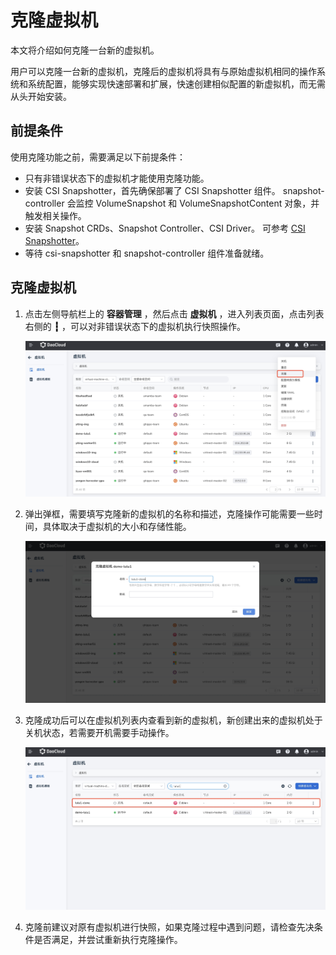 # 克隆虚拟机

本文将介绍如何克隆一台新的虚拟机。

用户可以克隆一台新的虚拟机，克隆后的虚拟机将具有与原始虚拟机相同的操作系统和系统配置，能够实现快速部署和扩展，快速创建相似配置的新虚拟机，而无需从头开始安装。

## 前提条件

使用克隆功能之前，需要满足以下前提条件：

- 只有非错误状态下的虚拟机才能使用克隆功能。
- 安装 CSI Snapshotter，首先确保部署了 CSI Snapshotter 组件。
  snapshot-controller 会监控 VolumeSnapshot 和 VolumeSnapshotContent 对象，并触发相关操作。
- 安装 Snapshot CRDs、Snapshot Controller、CSI Driver。
  可参考 [CSI Snapshotter](https://github.com/kubernetes-csi/external-snapshotter?tab=readme-ov-file#usage)。
- 等待 csi-snapshotter 和 snapshot-controller 组件准备就绪。

## 克隆虚拟机

1. 点击左侧导航栏上的 __容器管理__ ，然后点击 __虚拟机__ ，进入列表页面，点击列表右侧的 __┇__ ，可以对非错误状态下的虚拟机执行快照操作。

    ![克隆虚拟机](../images/clone01.png)

2. 弹出弹框，需要填写克隆新的虚拟机的名称和描述，克隆操作可能需要一些时间，具体取决于虚拟机的大小和存储性能。

    ![克隆过程](../images/clone02.png)

3. 克隆成功后可以在虚拟机列表内查看到新的虚拟机，新创建出来的虚拟机处于关机状态，若需要开机需要手动操作。

    ![新的虚拟机](../images/clone03.png)

4. 克隆前建议对原有虚拟机进行快照，如果克隆过程中遇到问题，请检查先决条件是否满足，并尝试重新执行克隆操作。